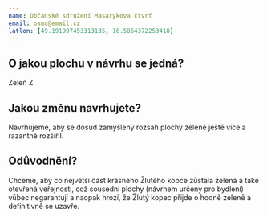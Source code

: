 ```yaml
---
name: Občanské sdružení Masarykova čtvrť
email: osmc@email.cz
latlon: [49.191997453313135, 16.5864372253418]
---
```


## O jakou plochu v návrhu se jedná?

Zeleň Z

## Jakou změnu navrhujete?

Navrhujeme, aby se dosud zamýšlený rozsah plochy zeleně ještě více a razantně rozšířil.

## Odůvodnění?

Chceme, aby co největší část krásného Žlutého kopce zůstala zelená a také otevřená veřejnosti, což sousední plochy (návrhem určeny pro bydlení) vůbec negarantují a naopak hrozí, že Žlutý kopec přijde o hodně zeleně a definitivně se uzavře.

